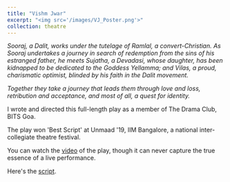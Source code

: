 ```yaml
---
title: "Vishm Jwar"
excerpt: "<img src='/images/VJ_Poster.png'>"
collection: theatre
---
```


*Sooraj, a Dalit, works under the tutelage of Ramlal, a convert-Christian. As Sooraj undertakes a journey in search of redemption from the sins of his estranged father, he meets Sujatha, a Devadasi, whose daughter, has been kidnapped to be dedicated to the Goddess Yellamma; and Vilas, a proud, charismatic optimist, blinded by his faith in the Dalit movement.* 

*Together they take a journey that leads them through love and loss, retribution and acceptance, and most of all, a quest for identity.* 

I wrote and directed this full-length play as a member of The Drama Club, BITS Goa.

The play won 'Best Script' at Unmaad '19, IIM Bangalore, a national inter-collegiate theatre festival. 

You can watch the <a href="https://www.youtube.com/watch?v=BKmcPpf3GNQ">video</a> of the play, though it can never capture the true essence of a live performance.

Here's the <a href="VJ_script.pdf">script</a>.